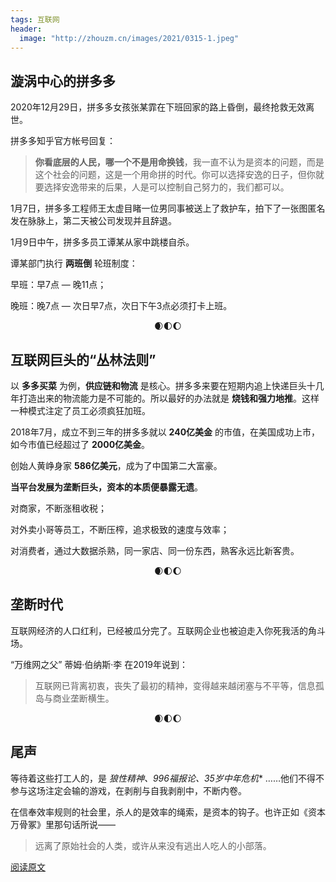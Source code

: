 ```yaml
---
tags: 互联网
header:
  image: "http://zhouzm.cn/images/2021/0315-1.jpeg"
---
```



## 漩涡中心的拼多多

2020年12月29日，拼多多女孩张某霏在下班回家的路上昏倒，最终抢救无效离世。

拼多多知乎官方帐号回复：

> **你看底层的人民，哪一个不是用命换钱**，我一直不认为是资本的问题，而是这个社会的问题，这是一个用命拼的时代。你可以选择安逸的日子，但你就要选择安逸带来的后果，人是可以控制自己努力的，我们都可以。

1月7日，拼多多工程师王太虚目睹一位男同事被送上了救护车，拍下了一张图匿名发在脉脉上，第二天被公司发现并且辞退。

1月9日中午，拼多多员工谭某从家中跳楼自杀。

谭某部门执行 **两班倒** 轮班制度：

早班：早7点 — 晚11点；

晚班：晚7点 — 次日早7点，次日下午3点必须打卡上班。

<center>🌒🌓🌔</center>

## 互联网巨头的“丛林法则”

以 **多多买菜** 为例，**供应链和物流** 是核心。拼多多来要在短期内追上快递巨头十几年打造出来的物流能力是不可能的。所以最好的办法就是 **烧钱和强力地推**。这样一种模式注定了员工必须疯狂加班。

2018年7月，成立不到三年的拼多多就以 **240亿美金** 的市值，在美国成功上市，如今市值已经超过了 **2000亿美金**。

创始人黄峥身家 **586亿美元**，成为了中国第二大富豪。

**当平台发展为垄断巨头，资本的本质便暴露无遗**。

对商家，不断涨租收税；

对外卖小哥等员工，不断压榨，追求极致的速度与效率；

对消费者，通过大数据杀熟，同一家店、同一份东西，熟客永远比新客贵。

<center>🌒🌓🌔</center>

## 垄断时代

互联网经济的人口红利，已经被瓜分完了。互联网企业也被迫走入你死我活的角斗场。

“万维网之父” 蒂姆·伯纳斯·李 在2019年说到：

>  互联网已背离初衷，丧失了最初的精神，变得越来越闭塞与不平等，信息孤岛与商业垄断横生。

<center>🌒🌓🌔</center>

## 尾声

等待着这些打工人的，是 **狼性精神*、996福报论、35岁中年危机** ……他们不得不参与这场注定会输的游戏，在剥削与自我剥削中，不断内卷。

在信奉效率规则的社会里，杀人的是效率的绳索，是资本的钩子。也许正如《资本万骨冢》里那句话所说——

> 远离了原始社会的人类，或许从来没有逃出人吃人的小部落。

[阅读原文](https://new.qq.com/rain/a/20210114A0GNOD00)